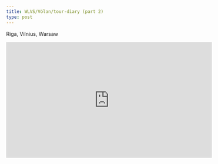 ```yaml
---
title: WLVS/Vólan/tour-diary (part 2)
type: post
---
```

<p>Riga, Vilnius, Warsaw<br>
</p>
<iframe width="560" height="315" src="https://www.youtube.com/embed/2XWa-BoS6JM" frameborder="0" allow="autoplay; encrypted-media" allowfullscreen></iframe>
